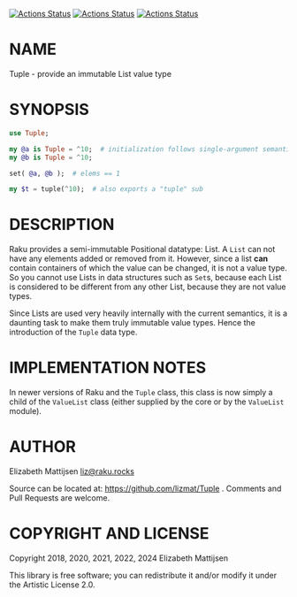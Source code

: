 [![Actions Status](https://github.com/lizmat/Tuple/actions/workflows/linux.yml/badge.svg)](https://github.com/lizmat/Tuple/actions) [![Actions Status](https://github.com/lizmat/Tuple/actions/workflows/macos.yml/badge.svg)](https://github.com/lizmat/Tuple/actions) [![Actions Status](https://github.com/lizmat/Tuple/actions/workflows/windows.yml/badge.svg)](https://github.com/lizmat/Tuple/actions)

NAME
====

Tuple - provide an immutable List value type

SYNOPSIS
========

```raku
use Tuple;

my @a is Tuple = ^10;  # initialization follows single-argument semantics
my @b is Tuple = ^10;

set( @a, @b );  # elems == 1

my $t = tuple(^10);  # also exports a "tuple" sub
```

DESCRIPTION
===========

Raku provides a semi-immutable Positional datatype: List. A `List` can not have any elements added or removed from it. However, since a list **can** contain containers of which the value can be changed, it is not a value type. So you cannot use Lists in data structures such as `Set`s, because each List is considered to be different from any other List, because they are not value types.

Since Lists are used very heavily internally with the current semantics, it is a daunting task to make them truly immutable value types. Hence the introduction of the `Tuple` data type.

IMPLEMENTATION NOTES
====================

In newer versions of Raku and the `Tuple` class, this class is now simply a child of the `ValueList` class (either supplied by the core or by the `ValueList` module).

AUTHOR
======

Elizabeth Mattijsen <liz@raku.rocks>

Source can be located at: https://github.com/lizmat/Tuple . Comments and Pull Requests are welcome.

COPYRIGHT AND LICENSE
=====================

Copyright 2018, 2020, 2021, 2022, 2024 Elizabeth Mattijsen

This library is free software; you can redistribute it and/or modify it under the Artistic License 2.0.

